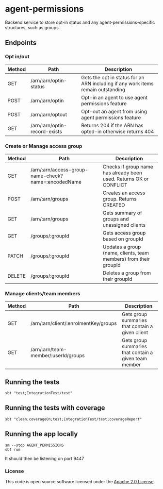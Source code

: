 
# agent-permissions

Backend service to store opt-in status and any agent-permissions-specific structures, such as groups.

## Endpoints

### Opt in/out

| **Method** | **Path**                       | **Description**                           |
|------------|--------------------------------|-------------------------------------------|
| GET   | /arn/:arn/optin-status     | Gets the opt in status for an ARN including if any work items remain outstanding             |
| POST  | /arn/:arn/optin            | Opt-in an agent to use agent permissions feature  |
| POST  | /arn/:arn/optout           | Opt-out an agent from using agent permissions feature  |
| GET  | /arn/:arn/optin-record-exists           | Returns 204 if the ARN has opted-in otherwise returns 404  |

### Create or Manage access group
| **Method** | **Path**                       | **Description**                           |
|------------|--------------------------------|-------------------------------------------|
| GET   | /arn/:arn/access-group-name-check?name=:encodedName      |    Checks if group name has already been used. Returns OK or CONFLICT  |
| POST  | /arn/:arn/groups             | Creates an access group. Returns CREATED          |
| GET   |  /arn/:arn/groups            | Gets summary of groups and unassigned clients     |
| GET   | /groups/:groupId            |  Gets access group based on groupId                |
| PATCH | /groups/:groupId             |  Updates a group (name, clients, team members) from their groupId             |
| DELETE | /groups/:groupId             |  Deletes a group from their groupId             |

### Manage clients/team members
| **Method** | **Path**                       | **Description**                           |
|------------|--------------------------------|-------------------------------------------|
| GET   | /arn/:arn/client/:enrolmentKey/groups   |   Gets group summaries that contain a given client   |
| GET   | /arn/:arn/team-member/:userId/groups   |   Gets group summaries that contain a given team member  |


## Running the tests

    sbt "test;IntegrationTest/test"

## Running the tests with coverage

    sbt "clean;coverageOn;test;IntegrationTest/test;coverageReport"

## Running the app locally

    sm --stop AGENT_PERMISSIONS
    sbt run

It should then be listening on port 9447

### License
This code is open source software licensed under the [Apache 2.0 License]("http://www.apache.org/licenses/LICENSE-2.0.html").
